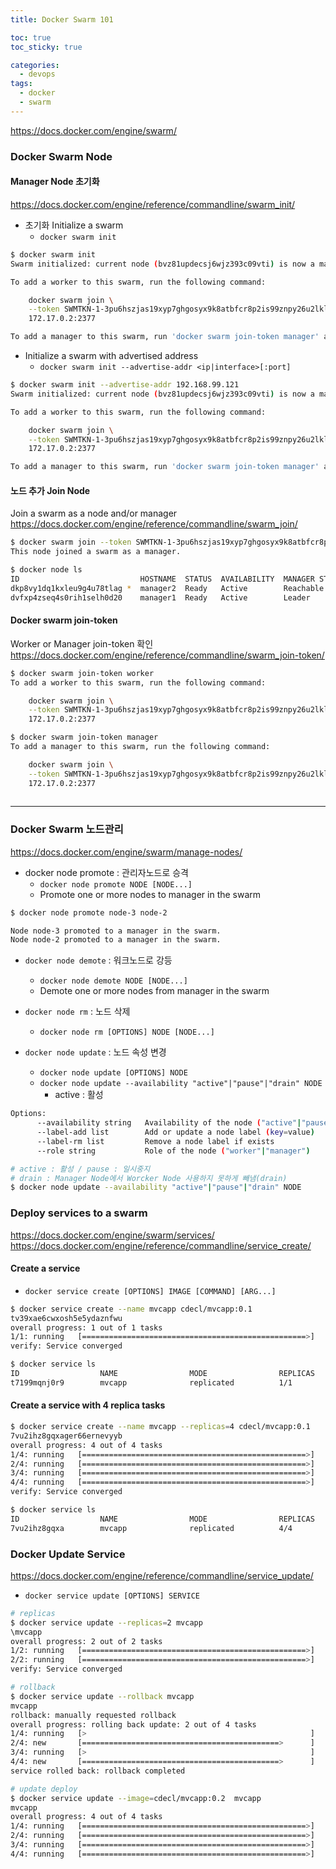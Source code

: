 ```yaml
---
title: Docker Swarm 101

toc: true
toc_sticky: true

categories:
  - devops
tags:
  - docker
  - swarm
---
```


https://docs.docker.com/engine/swarm/

### Docker Swarm Node 

#### Manager Node 초기화 
https://docs.docker.com/engine/reference/commandline/swarm_init/

- 초기화 Initialize a swarm
	- `docker swarm init`
	
```sh 
$ docker swarm init
Swarm initialized: current node (bvz81updecsj6wjz393c09vti) is now a manager.

To add a worker to this swarm, run the following command:

    docker swarm join \
    --token SWMTKN-1-3pu6hszjas19xyp7ghgosyx9k8atbfcr8p2is99znpy26u2lkl-1awxwuwd3z9j1z3puu7rcgdbx \
    172.17.0.2:2377

To add a manager to this swarm, run 'docker swarm join-token manager' and follow the instructions.
```

- Initialize a swarm with advertised address 
	- `docker swarm init --advertise-addr <ip|interface>[:port]`

```sh
$ docker swarm init --advertise-addr 192.168.99.121
Swarm initialized: current node (bvz81updecsj6wjz393c09vti) is now a manager.

To add a worker to this swarm, run the following command:

    docker swarm join \
    --token SWMTKN-1-3pu6hszjas19xyp7ghgosyx9k8atbfcr8p2is99znpy26u2lkl-1awxwuwd3z9j1z3puu7rcgdbx \
    172.17.0.2:2377

To add a manager to this swarm, run 'docker swarm join-token manager' and follow the instructions.
```

#### 노드 추가 Join Node
Join a swarm as a node and/or manager  
https://docs.docker.com/engine/reference/commandline/swarm_join/

```sh
$ docker swarm join --token SWMTKN-1-3pu6hszjas19xyp7ghgosyx9k8atbfcr8p2is99znpy26u2lkl-7p73s1dx5in4tatdymyhg9hu2 192.168.99.121:2377
This node joined a swarm as a manager.

$ docker node ls
ID                           HOSTNAME  STATUS  AVAILABILITY  MANAGER STATUS
dkp8vy1dq1kxleu9g4u78tlag *  manager2  Ready   Active        Reachable
dvfxp4zseq4s0rih1selh0d20    manager1  Ready   Active        Leader
```

#### Docker swarm join-token
Worker or Manager join-token 확인  
https://docs.docker.com/engine/reference/commandline/swarm_join-token/

```sh
$ docker swarm join-token worker
To add a worker to this swarm, run the following command:

    docker swarm join \
    --token SWMTKN-1-3pu6hszjas19xyp7ghgosyx9k8atbfcr8p2is99znpy26u2lkl-1awxwuwd3z9j1z3puu7rcgdbx \
    172.17.0.2:2377

$ docker swarm join-token manager
To add a manager to this swarm, run the following command:

    docker swarm join \
    --token SWMTKN-1-3pu6hszjas19xyp7ghgosyx9k8atbfcr8p2is99znpy26u2lkl-7p73s1dx5in4tatdymyhg9hu2 \
    172.17.0.2:2377
  
```

---

### Docker Swarm 노드관리 
https://docs.docker.com/engine/swarm/manage-nodes/

- docker node promote : 관리자노드로 승격
	- `docker node promote NODE [NODE...]`
	- Promote one or more nodes to manager in the swarm

```sh
$ docker node promote node-3 node-2

Node node-3 promoted to a manager in the swarm.
Node node-2 promoted to a manager in the swarm.
```

- `docker node demote` : 워크노드로 강등  
	- `docker node demote NODE [NODE...]`
	- Demote one or more nodes from manager in the swarm

- `docker node rm` : 노드 삭제
	- `docker node rm [OPTIONS] NODE [NODE...]`

- `docker node update` : 노드 속성 변경 
	- `docker node update [OPTIONS] NODE`
	- `docker node update --availability "active"|"pause"|"drain" NODE`
		- active : 활성
 
```sh
Options:
      --availability string   Availability of the node ("active"|"pause"|"drain")
      --label-add list        Add or update a node label (key=value)
      --label-rm list         Remove a node label if exists
      --role string           Role of the node ("worker"|"manager")

# active : 활성 / pause : 일시중지
# drain : Manager Node에서 Worcker Node 사용하지 못하게 빼냄(drain)
$ docker node update --availability "active"|"pause"|"drain" NODE
```

### Deploy services to a swarm
https://docs.docker.com/engine/swarm/services/
https://docs.docker.com/engine/reference/commandline/service_create/  

#### Create a service
- `docker service create [OPTIONS] IMAGE [COMMAND] [ARG...]`

```sh
$ docker service create --name mvcapp cdecl/mvcapp:0.1
tv39xae6cwxosh5e5ydaznfwu
overall progress: 1 out of 1 tasks 
1/1: running   [==================================================>] 
verify: Service converged 

$ docker service ls
ID                  NAME                MODE                REPLICAS            IMAGE                   PORTS
t7199mqnj0r9        mvcapp              replicated          1/1                 cdecl/mvcapp:0.1        *:80->80/tcp
```

#### Create a service with 4 replica tasks

```sh
$ docker service create --name mvcapp --replicas=4 cdecl/mvcapp:0.1
7vu2ihz8gqxager66ernevyyb
overall progress: 4 out of 4 tasks 
1/4: running   [==================================================>] 
2/4: running   [==================================================>] 
3/4: running   [==================================================>] 
4/4: running   [==================================================>] 
verify: Service converged 

$ docker service ls
ID                  NAME                MODE                REPLICAS            IMAGE                   PORTS
7vu2ihz8gqxa        mvcapp              replicated          4/4                 cdecl/mvcapp:0.1   
```

### Docker Update Service 
https://docs.docker.com/engine/reference/commandline/service_update/ 

- `docker service update [OPTIONS] SERVICE`

```sh
# replicas
$ docker service update --replicas=2 mvcapp
\mvcapp
overall progress: 2 out of 2 tasks 
1/2: running   [==================================================>] 
2/2: running   [==================================================>] 
verify: Service converged 

# rollback
$ docker service update --rollback mvcapp
mvcapp
rollback: manually requested rollback 
overall progress: rolling back update: 2 out of 4 tasks 
1/4: running   [>                                                  ] 
2/4: new       [============================================>      ] 
3/4: running   [>                                                  ] 
4/4: new       [============================================>      ] 
service rolled back: rollback completed

# update deploy
$ docker service update --image=cdecl/mvcapp:0.2  mvcapp
mvcapp
overall progress: 4 out of 4 tasks 
1/4: running   [==================================================>] 
2/4: running   [==================================================>] 
3/4: running   [==================================================>] 
4/4: running   [==================================================>]
```

